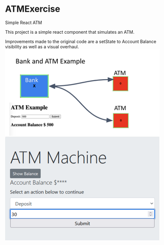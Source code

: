# ATMExercise
Simple React ATM

This project is a simple react component that simulates an ATM. 

Improvements made to the original code are a setState to Account Balance visibility as well as a visual overhaul. 
<img src="./atm.png" />
<img src="./current.png" />

